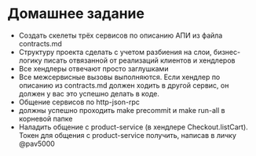 # Домашнее задание

- Создать скелеты трёх сервисов по описанию АПИ из файла contracts.md
- Структуру проекта сделать с учетом разбиения на слои, бизнес-логику писать отвязанной от реализаций клиентов и хендлеров
- Все хендлеры отвечают просто заглушками
- Все межсервисные вызовы выполняются. Если хендлер по описанию из contracts.md должен ходить в другой сервис, он должен у вас это успешно делать в коде.
- Общение сервисов по http-json-rpc
- должны успешно проходить make precommit и make run-all в корневой папке
- Наладить общение с product-service (в хендлере Checkout.listCart). Токен для общения с product-service получить, написав в личку @pav5000
